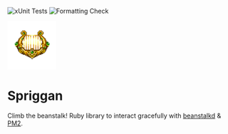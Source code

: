 ![xUnit Tests](https://github.com/Ifiht/Spriggan/actions/workflows/ruby.yml/badge.svg)
![Formatting Check](https://github.com/Ifiht/Spriggan/actions/workflows/syntax.yml/badge.svg)

<img src="https://raw.githubusercontent.com/Ifiht/Spriggan/main/resources/dhl4_harp_by_Rasgar.png" width="109" height="109">

# Spriggan
Climb the beanstalk! Ruby library to interact gracefully with [beanstalkd](https://github.com/beanstalkd/beanstalkd) & [PM2](https://github.com/Unitech/pm2).
